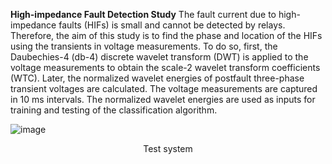 **High-impedance Fault Detection Study**
The fault current due to high-impedance faults (HIFs) is small and cannot be detected by relays. Therefore, the aim of this study is to find the phase and location of the HIFs using the transients in voltage measurements. To do so, first, the Daubechies-4 (db-4) discrete wavelet transform (DWT) is applied to the voltage measurements to obtain the scale-2 wavelet transform coefficients (WTC). Later, the normalized wavelet energies of postfault three-phase transient voltages are calculated. The voltage measurements are captured in 10 ms intervals. The normalized wavelet energies are used as inputs for training and testing of the classification algorithm.

![image](https://github.com/NastaranGh74/Fault-Location-Prediction/assets/85129387/c4fb66bd-196b-4d6c-879c-1cfd7c2afb89)

<center>
Test system
<center>
